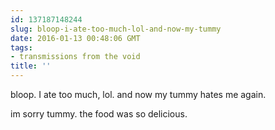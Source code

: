 ```yaml
---
id: 137187148244
slug: bloop-i-ate-too-much-lol-and-now-my-tummy
date: 2016-01-13 00:48:06 GMT
tags:
- transmissions from the void
title: ''
---
```

bloop. I ate too much,  lol. and now my tummy hates me again. 

im sorry tummy. the food was so delicious.